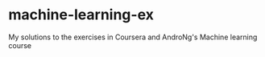 # machine-learning-ex
My solutions to the exercises in Coursera and AndroNg's Machine learning course
